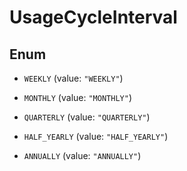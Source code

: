 

# UsageCycleInterval

## Enum


* `WEEKLY` (value: `"WEEKLY"`)

* `MONTHLY` (value: `"MONTHLY"`)

* `QUARTERLY` (value: `"QUARTERLY"`)

* `HALF_YEARLY` (value: `"HALF_YEARLY"`)

* `ANNUALLY` (value: `"ANNUALLY"`)



